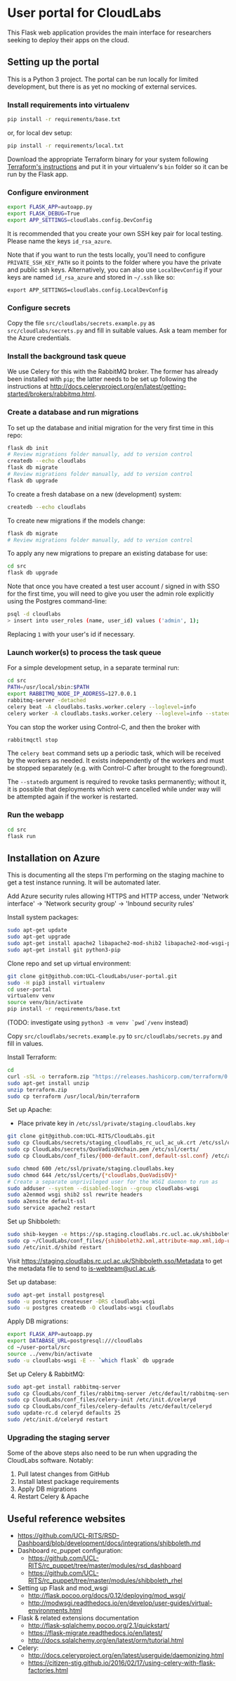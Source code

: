 # User portal for CloudLabs

This Flask web application provides the main interface for researchers
seeking to deploy their apps on the cloud.

## Setting up the portal

This is a Python 3 project. The portal can be run locally for limited
development, but there is as yet no mocking of external services.

### Install requirements into virtualenv

```bash
pip install -r requirements/base.txt
```

or, for local dev setup:

```bash
pip install -r requirements/local.txt
```

Download the appropriate Terraform binary for your system following [Terraform's instructions](https://www.terraform.io/intro/getting-started/install.html) and put it in your virtualenv's `bin` folder so it can be run by the Flask app.

### Configure environment

```bash
export FLASK_APP=autoapp.py
export FLASK_DEBUG=True
export APP_SETTINGS=cloudlabs.config.DevConfig
```

It is recommended that you create your own SSH key pair for local testing. Please name the keys `id_rsa_azure`.

Note that if you want to run the tests locally, you'll need to configure `PRIVATE_SSH_KEY_PATH` so it points to the folder where you have the private and public ssh keys. 
Alternatively, you can also use `LocalDevConfig` if your keys are named `id_rsa_azure` and stored in `~/.ssh` like so:

```
export APP_SETTINGS=cloudlabs.config.LocalDevConfig 
```


### Configure secrets

Copy the file `src/cloudlabs/secrets.example.py` as `src/cloudlabs/secrets.py` and fill in suitable values.
Ask a team member for the Azure credentials.

### Install the background task queue

We use Celery for this with the RabbitMQ broker. The former has already been installed with `pip`; the latter needs to be set up following the instructions at <http://docs.celeryproject.org/en/latest/getting-started/brokers/rabbitmq.html>.

### Create a database and run migrations

To set up the database and initial migration for the very first time in this repo:
```bash
flask db init
# Review migrations folder manually, add to version control
createdb --echo cloudlabs
flask db migrate
# Review migrations folder manually, add to version control
flask db upgrade
```

To create a fresh database on a new (development) system:
```bash
createdb --echo cloudlabs
```

To create new migrations if the models change:
```bash
flask db migrate
# Review migrations folder manually, add to version control
```

To apply any new migrations to prepare an existing database for use:
```bash
cd src
flask db upgrade
```

Note that once you have created a test user account / signed in with SSO for the first time, you will need to give you user the admin role explicitly using the Postgres command-line:
```bash
psql -d cloudlabs
> insert into user_roles (name, user_id) values ('admin', 1);
```
Replacing `1` with your user's id if necessary.

### Launch worker(s) to process the task queue

For a simple development setup, in a separate terminal run:
```bash
cd src
PATH=/usr/local/sbin:$PATH
export RABBITMQ_NODE_IP_ADDRESS=127.0.0.1
rabbitmq-server -detached
celery beat -A cloudlabs.tasks.worker.celery --loglevel=info
celery worker -A cloudlabs.tasks.worker.celery --loglevel=info --statedb=worker_state
```

You can stop the worker using Control-C, and then the broker with
```bash
rabbitmqctl stop
```

The `celery beat` command sets up a periodic task, which will be received by
the workers as needed. It exists independently of the workers and must be stopped
separately (e.g. with Control-C after brought to the foreground).

The `--statedb` argument is required to revoke tasks permanently; without it, it
is possible that deployments which were cancelled while under way will be
attempted again if the worker is restarted.

### Run the webapp

```bash
cd src
flask run
```

## Installation on Azure

This is documenting all the steps I'm performing on the staging machine to get a test instance running.
It will be automated later.

Add Azure security rules allowing HTTPS and HTTP access, under 'Network interface' -> 'Network security group' -> 'Inbound security rules'

Install system packages:

```bash
sudo apt-get update
sudo apt-get upgrade
sudo apt-get install apache2 libapache2-mod-shib2 libapache2-mod-wsgi-py3
sudo apt-get install git python3-pip
```

Clone repo and set up virtual environment:

```bash
git clone git@github.com:UCL-CloudLabs/user-portal.git
sudo -H pip3 install virtualenv
cd user-portal
virtualenv venv
source venv/bin/activate
pip install -r requirements/base.txt
```

(TODO: investigate using ``python3 -m venv `pwd`/venv`` instead)

Copy `src/cloudlabs/secrets.example.py` to `src/cloudlabs/secrets.py` and fill in values.

Install Terraform:
```bash
cd
curl -sSL -o terraform.zip "https://releases.hashicorp.com/terraform/0.10.2/terraform_0.10.2_linux_amd64.zip"
sudo apt-get install unzip
unzip terraform.zip
sudo cp terraform /usr/local/bin/terraform
```

Set up Apache:
* Place private key in `/etc/ssl/private/staging.cloudlabs.key`

```bash
git clone git@github.com:UCL-RITS/CloudLabs.git
sudo cp CloudLabs/secrets/staging_cloudlabs_rc_ucl_ac_uk.crt /etc/ssl/certs/
sudo cp CloudLabs/secrets/QuoVadisOVchain.pem /etc/ssl/certs/
sudo cp CloudLabs/conf_files/{000-default.conf,default-ssl.conf} /etc/apache2/sites-available/

sudo chmod 600 /etc/ssl/private/staging.cloudlabs.key
sudo chmod 644 /etc/ssl/certs/{*cloudlabs,QuoVadisOV}*
# Create a separate unprivileged user for the WSGI daemon to run as
sudo adduser --system --disabled-login --group cloudlabs-wsgi
sudo a2enmod wsgi shib2 ssl rewrite headers
sudo a2ensite default-ssl
sudo service apache2 restart
```

Set up Shibboleth:

```bash
sudo shib-keygen -e https://sp.staging.cloudlabs.rc.ucl.ac.uk/shibboleth -h staging.cloudlabs.rc.ucl.ac.uk -o /etc/shibboleth -y 10
sudo cp ~/CloudLabs/conf_files/{shibboleth2.xml,attribute-map.xml,idp-ucl-metadata.xml} /etc/shibboleth/
sudo /etc/init.d/shibd restart
```

Visit https://staging.cloudlabs.rc.ucl.ac.uk/Shibboleth.sso/Metadata to get the metadata file to send to is-webteam@ucl.ac.uk.

Set up database:

```bash
sudo apt-get install postgresql
sudo -u postgres createuser -DRS cloudlabs-wsgi
sudo -u postgres createdb -O cloudlabs-wsgi cloudlabs
```

Apply DB migrations:

```bash
export FLASK_APP=autoapp.py
export DATABASE_URL=postgresql:///cloudlabs
cd ~/user-portal/src
source ../venv/bin/activate
sudo -u cloudlabs-wsgi -E -- `which flask` db upgrade
```

Set up Celery & RabbitMQ:
```bash
sudo apt-get install rabbitmq-server
sudo cp CloudLabs/conf_files/rabbitmq-server /etc/default/rabbitmq-server
sudo cp CloudLabs/conf_files/celery-init /etc/init.d/celeryd
sudo cp CloudLabs/conf_files/celery-defaults /etc/default/celeryd
sudo update-rc.d celeryd defaults 25
sudo /etc/init.d/celeryd restart
```

### Upgrading the staging server

Some of the above steps also need to be run when upgrading the CloudLabs software.
Notably:
1. Pull latest changes from GitHub
2. Install latest package requirements
3. Apply DB migrations
4. Restart Celery & Apache


## Useful reference websites

* https://github.com/UCL-RITS/RSD-Dashboard/blob/development/docs/integrations/shibboleth.md
* Dashboard rc_puppet configuration:
    * https://github.com/UCL-RITS/rc_puppet/tree/master/modules/rsd_dashboard
    * https://github.com/UCL-RITS/rc_puppet/tree/master/modules/shibboleth_rhel
* Setting up Flask and mod_wsgi
    * http://flask.pocoo.org/docs/0.12/deploying/mod_wsgi/
    * http://modwsgi.readthedocs.io/en/develop/user-guides/virtual-environments.html
* Flask & related extensions documentation
    * http://flask-sqlalchemy.pocoo.org/2.1/quickstart/
    * https://flask-migrate.readthedocs.io/en/latest/
    * http://docs.sqlalchemy.org/en/latest/orm/tutorial.html
* Celery:
    * http://docs.celeryproject.org/en/latest/userguide/daemonizing.html
    * https://citizen-stig.github.io/2016/02/17/using-celery-with-flask-factories.html
